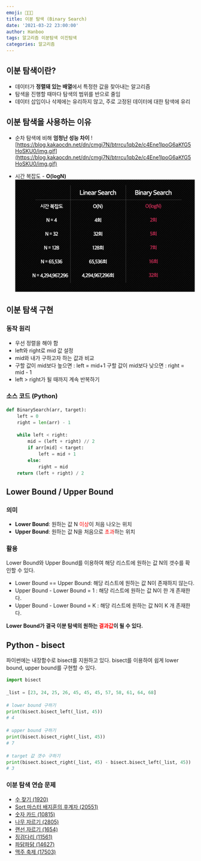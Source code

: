 ```yaml
---
emoji: 🧑🏻‍💻
title: 이분 탐색 (Binary Search)
date: '2021-03-22 23:00:00'
author: Hanboo
tags: 알고리즘 이분탐색 이진탐색
categories: 알고리즘
---
```


## 이분 탐색이란?

- 데이터가 **정렬돼 있는 배열**에서 특정한 값을 찾아내는 알고리즘
- 탐색을 진행할 때마다 탐색의 범위를 반으로 줄임
- 데이터 삽입이나 삭제에는 유리하지 않고, 주로 고정된 데이터에 대한 탐색에 유리

## 이분 탐색을 사용하는 이유

- 순차 탐색에 비해 **엄청난 성능 차이**
  ![https://blog.kakaocdn.net/dn/cmgi7N/btrrcu1qb2e/c4Ene1lpoG6aKfG5HoSKU0/img.gif](https://blog.kakaocdn.net/dn/cmgi7N/btrrcu1qb2e/c4Ene1lpoG6aKfG5HoSKU0/img.gif)

- 시간 복잡도 - **O(logN)**
  ![binanry-search-1.png](binanry-search-1.png)

## 이분 탐색 구현

### 동작 원리

- 우선 정렬을 해야 함
- left와 right로 mid 값 설정
- mid와 내가 구하고자 하는 값과 비교
- 구할 값이 mid보다 높으면 : left = mid+1 구할 값이 mid보다 낮으면 : right = mid - 1
- left > right가 될 때까지 계속 반복하기

### 소스 코드 (Python)

```python
def BinarySearch(arr, target):
    left = 0
    right = len(arr) - 1

    while left < right:
        mid = (left + right) // 2
        if arr[mid] < target:
            left = mid + 1
        else:
            right = mid
    return (left + right) / 2
```

## Lower Bound / Upper Bound

### 의미

- **Lower Bound**: 원하는 값 N <span style="color:red">이상</span>이 처음 나오는 위치
- **Upper Bound**: 원하는 값 N을 처음으로 <span style="color:red">초과</span>하는 위치

### 활용

Lower Bound와 Upper Bound를 이용하여 해당 리스트에 원하는 값 N의 갯수를 확인할 수 있다.

- Lower Bound == Upper Bound: 해당 리스트에 원하는 값 N이 존재하지 않는다.
- Upper Bound - Lower Bound = 1 : 해당 리스트에 원하는 값 N이 한 개 존재한다.
- Upper Bound - Lower Bound = K : 해당 리스트에 원하는 값 N이 K 개 존재한다.

**Lower Bound가 결국 이분 탐색의 원하는 <span style="color:red">결과값</span>이 될 수 있다.**

## Python - bisect

파이썬에는 내장함수로 bisect를 지원하고 있다. bisect를 이용하여 쉽게 lower bound, upper bound를 구현할 수 있다.

```python
import bisect

_list = [23, 24, 25, 26, 45, 45, 45, 57, 58, 61, 64, 68]

# lower bound 구하기
print(bisect.bisect_left(_list, 45))
# 4

# upper bound 구하기
print(bisect.bisect_right(_list, 45))
# 7

# target 값 갯수 구하기
print(bisect.bisect_right(_list, 45) - bisect.bisect_left(_list, 45))
# 3
```

### 이분 탐색 연습 문제

- [수 찾기 (1920)](https://www.acmicpc.net/problem/1920)
- [Sort 마스터 배지훈의 후계자 (20551)](https://www.acmicpc.net/problem/20551)
- [숫자 카드 (10815)](https://www.acmicpc.net/problem/10815)
- [나무 자르기 (2805)](https://www.acmicpc.net/problem/2805)
- [랜선 자르기 (1654)](https://www.acmicpc.net/problem/1654)
- [징검다리 (11561)](https://www.acmicpc.net/problem/11561)
- [파닭파닭 (14627)](https://www.acmicpc.net/problem/14627)
- [맥주 축제 (17503)](https://www.acmicpc.net/problem/17503)

```toc

```
